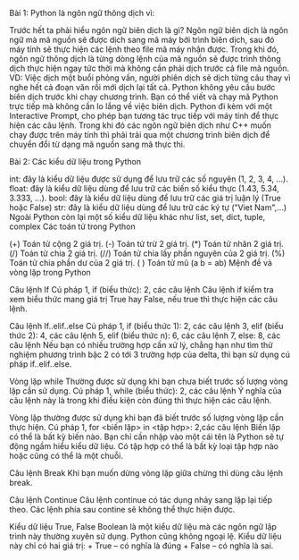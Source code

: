Bài 1: Python là ngôn ngữ thông dịch vì:

Trước hết ta phải hiểu ngôn ngữ biên dịch là gì? Ngôn ngữ biên dịch là ngôn ngữ mà mã nguồn sẽ được dịch sang mã máy bởi trình biên dịch, sau đó máy tính sẽ thực hiện các lệnh theo file mã máy nhận được. Trong khi đó, ngôn ngữ thông dịch là từng dòng lệnh của mã nguồn sẽ được trình thông dịch thực hiện ngay tức thời mà không cần phải dịch trước cả file mã nguồn. VD: Việc dịch một buổi phỏng vấn, người phiên dịch sẽ dịch từng câu thay vì nghe hết cả đoạn văn rồi mới dịch lại tất cả.
Python không yêu cầu bước biên dịch trước khi chạy chương trình. Bạn có thể viết và chạy mã Python trực tiếp mà không cần lo lắng về việc biên dịch.
Python đi kèm với một Interactive Prompt, cho phép bạn tương tác trục tiếp với máy tính để thực hiện các câu lệnh.
Trong khi đó các ngôn ngữ biên dịch như C++ muốn chạy được trên máy tính thì phải trải qua một chương trình biên dịch để chuyển đổi từ dạng mã nguồn sang mã thực thi.


Bài 2: Các kiểu dữ liệu trong Python

int: đây là kiểu dữ liệu được sử dụng để lưu trữ các số nguyên (1, 2, 3, 4, ...). float: đây là kiểu dữ liệu dùng để lưu trữ các biến số kiểu thực (1.43, 5.34, 3.333, ...). bool: đây là kiểu dữ liệu dùng để lưu trữ các giá trị luận lý (True hoặc False) str: đây là kiểu dữ liệu dùng để lưu trữ các ký tự ("Viet Nam",...) Ngoài Python còn lại một số kiểu dữ liệu khác như list, set, dict, tuple, complex
Các toán tử trong Python

(+) Toán tử cộng 2 giá trị.
(-) Toán tử trừ 2 giá trị.
(*) Toán tử nhân 2 giá trị.
(/) Toán tử chia 2 giá trị.
(//) Toán tử chia lấy phần nguyên của 2 giá trị.
(%) Toán tử chia phần dư của 2 giá trị.
( ) Toán tử mũ (a b = ab)
Mệnh đề và vòng lặp trong Python

Câu lệnh If Cú pháp 1, if (biểu thức): 2, các câu lệnh Câu lệnh if kiểm tra xem biểu thức mang giá trị True hay False, nếu true thì thực hiện các câu lệnh.

Câu lệnh If..elif..else Cú pháp 1, if (biểu thức 1): 2, các câu lệnh 3, elif (biểu thức 2): 4, các câu lệnh 5, elif (biểu thức n): 6, các câu lệnh 7, else: 8, các câu lệnh Nếu bạn có nhiều trường hợp cần xử lý, chẳng hạn như tìm thử nghiệm phương trình bậc 2 có tới 3 trường hợp của delta, thì bạn sử dụng cú pháp if..elif..else.

Vòng lặp while Thường được sử dụng khi bạn chưa biết trước số lượng vòng lặp cần sử dụng. Cú pháp 1, while (biểu thức): 2, các câu lệnh Ý nghĩa của câu lệnh này là trong khi điều kiện còn đúng thì thực hiện các câu lệnh.

Vòng lặp thường được sử dụng khi bạn đã biết trước số lượng vòng lặp cần thực hiện. Cú pháp 1, for <biến lặp> in <tập hợp>: 2, ​​các câu lệnh Biến lặp có thể là bất kỳ biến nào. Bạn chỉ cần nhập vào một cái tên là Python sẽ tự động ngầm hiểu kiểu dữ liệu. Có tập hợp có thể là bất kỳ loại tập hợp nào hoặc cũng có thể là một chuỗi.

Câu lệnh Break Khi bạn muốn dừng vòng lặp giữa chừng thì dùng câu lệnh break.

Câu lệnh Continue Câu lệnh continue có tác dụng nhảy sang lặp lại tiếp theo. Các lệnh phía sau contine sẽ không thể thực hiện được.

Kiểu dữ liệu True, False Boolean là một kiểu dữ liệu mà các ngôn ngữ lập trình này thường xuyên sử dụng. Python cũng không ngoại lệ. Kiểu dữ liệu này chỉ có hai giá trị: + True – có nghĩa là đúng + False – có nghĩa là sai.